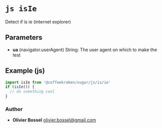


<!-- @namespace    sugar.js.is -->

# ```js isIe ```


Detect if is ie (internet explorer)

## Parameters

- **ua** (navigator.userAgent) String: The user agent on which to make the test



## Example (js)

```js
import isIe from '@coffeekraken/sugar/js/is/ie'
if (isIe()) {
  // do something cool
}
```


### Author
- **Olivier Bossel** <a href="mailto:olivier.bossel@gmail.com">olivier.bossel@gmail.com</a> 




